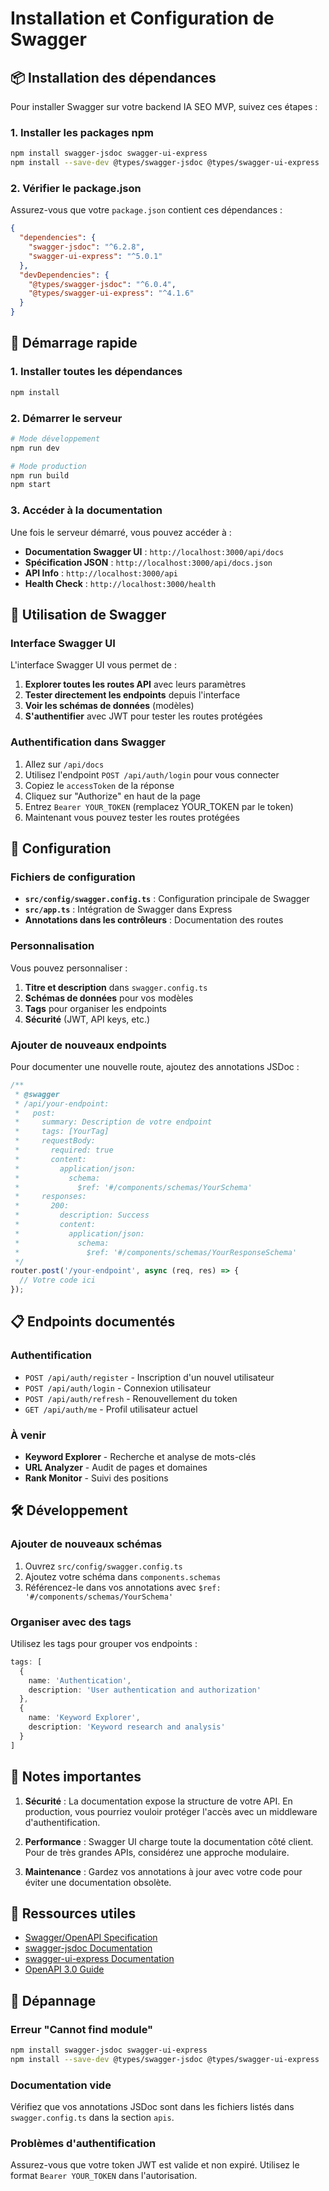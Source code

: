 # Installation et Configuration de Swagger

## 📦 Installation des dépendances

Pour installer Swagger sur votre backend IA SEO MVP, suivez ces étapes :

### 1. Installer les packages npm

```bash
npm install swagger-jsdoc swagger-ui-express
npm install --save-dev @types/swagger-jsdoc @types/swagger-ui-express
```

### 2. Vérifier le package.json

Assurez-vous que votre `package.json` contient ces dépendances :

```json
{
  "dependencies": {
    "swagger-jsdoc": "^6.2.8",
    "swagger-ui-express": "^5.0.1"
  },
  "devDependencies": {
    "@types/swagger-jsdoc": "^6.0.4",
    "@types/swagger-ui-express": "^4.1.6"
  }
}
```

## 🚀 Démarrage rapide

### 1. Installer toutes les dépendances

```bash
npm install
```

### 2. Démarrer le serveur

```bash
# Mode développement
npm run dev

# Mode production
npm run build
npm start
```

### 3. Accéder à la documentation

Une fois le serveur démarré, vous pouvez accéder à :

- **Documentation Swagger UI** : `http://localhost:3000/api/docs`
- **Spécification JSON** : `http://localhost:3000/api/docs.json`
- **API Info** : `http://localhost:3000/api`
- **Health Check** : `http://localhost:3000/health`

## 📖 Utilisation de Swagger

### Interface Swagger UI

L'interface Swagger UI vous permet de :

1. **Explorer toutes les routes API** avec leurs paramètres
2. **Tester directement les endpoints** depuis l'interface
3. **Voir les schémas de données** (modèles)
4. **S'authentifier** avec JWT pour tester les routes protégées

### Authentification dans Swagger

1. Allez sur `/api/docs`
2. Utilisez l'endpoint `POST /api/auth/login` pour vous connecter
3. Copiez le `accessToken` de la réponse
4. Cliquez sur "Authorize" en haut de la page
5. Entrez `Bearer YOUR_TOKEN` (remplacez YOUR_TOKEN par le token)
6. Maintenant vous pouvez tester les routes protégées

## 🔧 Configuration

### Fichiers de configuration

- **`src/config/swagger.config.ts`** : Configuration principale de Swagger
- **`src/app.ts`** : Intégration de Swagger dans Express
- **Annotations dans les contrôleurs** : Documentation des routes

### Personnalisation

Vous pouvez personnaliser :

1. **Titre et description** dans `swagger.config.ts`
2. **Schémas de données** pour vos modèles
3. **Tags** pour organiser les endpoints
4. **Sécurité** (JWT, API keys, etc.)

### Ajouter de nouveaux endpoints

Pour documenter une nouvelle route, ajoutez des annotations JSDoc :

```typescript
/**
 * @swagger
 * /api/your-endpoint:
 *   post:
 *     summary: Description de votre endpoint
 *     tags: [YourTag]
 *     requestBody:
 *       required: true
 *       content:
 *         application/json:
 *           schema:
 *             $ref: '#/components/schemas/YourSchema'
 *     responses:
 *       200:
 *         description: Success
 *         content:
 *           application/json:
 *             schema:
 *               $ref: '#/components/schemas/YourResponseSchema'
 */
router.post('/your-endpoint', async (req, res) => {
  // Votre code ici
});
```

## 📋 Endpoints documentés

### Authentification
- `POST /api/auth/register` - Inscription d'un nouvel utilisateur
- `POST /api/auth/login` - Connexion utilisateur
- `POST /api/auth/refresh` - Renouvellement du token
- `GET /api/auth/me` - Profil utilisateur actuel

### À venir
- **Keyword Explorer** - Recherche et analyse de mots-clés
- **URL Analyzer** - Audit de pages et domaines
- **Rank Monitor** - Suivi des positions

## 🛠 Développement

### Ajouter de nouveaux schémas

1. Ouvrez `src/config/swagger.config.ts`
2. Ajoutez votre schéma dans `components.schemas`
3. Référencez-le dans vos annotations avec `$ref: '#/components/schemas/YourSchema'`

### Organiser avec des tags

Utilisez les tags pour grouper vos endpoints :

```typescript
tags: [
  {
    name: 'Authentication',
    description: 'User authentication and authorization'
  },
  {
    name: 'Keyword Explorer',
    description: 'Keyword research and analysis'
  }
]
```

## 🚨 Notes importantes

1. **Sécurité** : La documentation expose la structure de votre API. En production, vous pourriez vouloir protéger l'accès avec un middleware d'authentification.

2. **Performance** : Swagger UI charge toute la documentation côté client. Pour de très grandes APIs, considérez une approche modulaire.

3. **Maintenance** : Gardez vos annotations à jour avec votre code pour éviter une documentation obsolète.

## 🔗 Ressources utiles

- [Swagger/OpenAPI Specification](https://swagger.io/specification/)
- [swagger-jsdoc Documentation](https://github.com/Surnet/swagger-jsdoc)
- [swagger-ui-express Documentation](https://github.com/scottie1984/swagger-ui-express)
- [OpenAPI 3.0 Guide](https://swagger.io/docs/specification/about/)

## 🐛 Dépannage

### Erreur "Cannot find module"
```bash
npm install swagger-jsdoc swagger-ui-express
npm install --save-dev @types/swagger-jsdoc @types/swagger-ui-express
```

### Documentation vide
Vérifiez que vos annotations JSDoc sont dans les fichiers listés dans `swagger.config.ts` dans la section `apis`.

### Problèmes d'authentification
Assurez-vous que votre token JWT est valide et non expiré. Utilisez le format `Bearer YOUR_TOKEN` dans l'autorisation.
